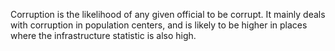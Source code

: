 Corruption is the likelihood of any given official to be corrupt. It mainly deals with corruption in population centers, and is likely to be higher in places where the infrastructure statistic is also high.
